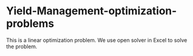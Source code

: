 # Yield-Management-optimization-problems
This is a linear optimization problem. We use open solver in Excel to solve the problem.
